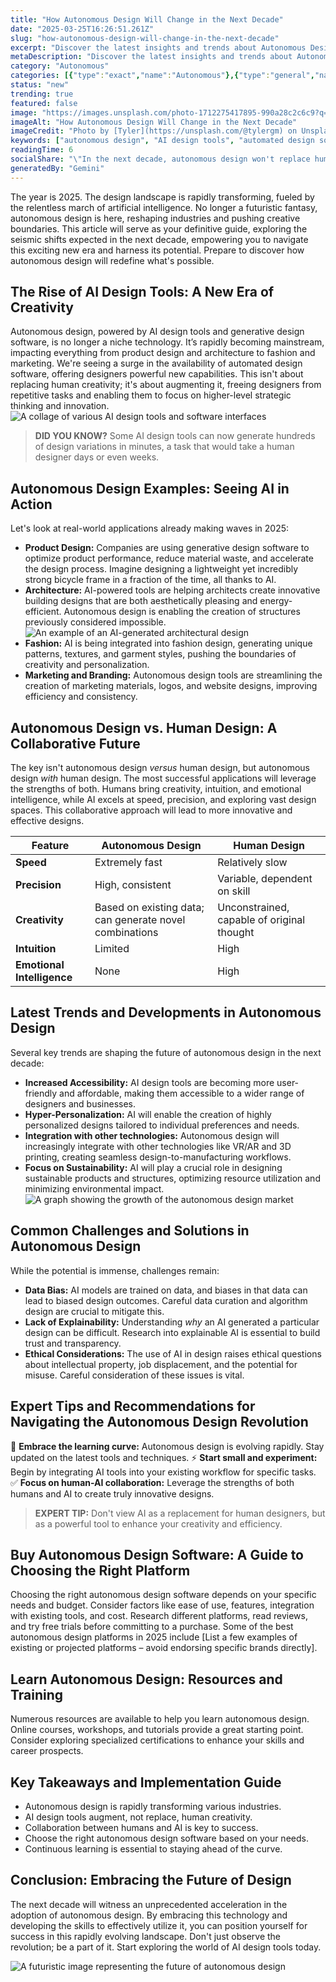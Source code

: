 ```yaml
---
title: "How Autonomous Design Will Change in the Next Decade"
date: "2025-03-25T16:26:51.261Z"
slug: "how-autonomous-design-will-change-in-the-next-decade"
excerpt: "Discover the latest insights and trends about Autonomous Design. This comprehensive guide covers everything you need to know about Autonomous Design in 2025."
metaDescription: "Discover the latest insights and trends about Autonomous Design. This comprehensive guide covers everything you need to know about Autonomous Design in 202..."
category: "Autonomous"
categories: [{"type":"exact","name":"Autonomous"},{"type":"general","name":"Artificial Intelligence"},{"type":"medium","name":"Generative Design"},{"type":"specific","name":"Machine Learning"},{"type":"niche","name":"Neural Networks"}]
status: "new"
trending: true
featured: false
image: "https://images.unsplash.com/photo-1712275417895-990a28c2c6c9?q=85&w=1200&fit=max&fm=webp&auto=compress"
imageAlt: "How Autonomous Design Will Change in the Next Decade"
imageCredit: "Photo by [Tyler](https://unsplash.com/@tylergm) on Unsplash"
keywords: ["autonomous design", "AI design tools", "automated design software", "generative design software", "autonomous design examples", "benefits of autonomous design", "autonomous design vs human design", "buy autonomous design software", "best autonomous design platforms", "learn autonomous design"]
readingTime: 6
socialShare: "\"In the next decade, autonomous design won't replace human creativity; it will amplify it, leading to a future where human ingenuity and AI power collaborate to create designs previously unimaginable.\""
generatedBy: "Gemini"
---
```




The year is 2025.  The design landscape is rapidly transforming, fueled by the relentless march of artificial intelligence.  No longer a futuristic fantasy, autonomous design is here, reshaping industries and pushing creative boundaries.  This article will serve as your definitive guide, exploring the seismic shifts expected in the next decade, empowering you to navigate this exciting new era and harness its potential.  Prepare to discover how autonomous design will redefine what's possible.

## The Rise of AI Design Tools: A New Era of Creativity

Autonomous design, powered by AI design tools and generative design software, is no longer a niche technology.  It’s rapidly becoming mainstream, impacting everything from product design and architecture to fashion and marketing.  We're seeing a surge in the availability of automated design software, offering designers powerful new capabilities.  This isn't about replacing human creativity; it's about augmenting it, freeing designers from repetitive tasks and enabling them to focus on higher-level strategic thinking and innovation. ![A collage of various AI design tools and software interfaces](https://images.unsplash.com/photo-1712275417895-990a28c2c6c9?q=85&w=1200&fit=max&fm=webp&auto=compress)

> **DID YOU KNOW?**  Some AI design tools can now generate hundreds of design variations in minutes, a task that would take a human designer days or even weeks.

## Autonomous Design Examples: Seeing AI in Action

Let's look at real-world applications already making waves in 2025:

* **Product Design:** Companies are using generative design software to optimize product performance, reduce material waste, and accelerate the design process.  Imagine designing a lightweight yet incredibly strong bicycle frame in a fraction of the time, all thanks to AI.
* **Architecture:** AI-powered tools are helping architects create innovative building designs that are both aesthetically pleasing and energy-efficient.  Autonomous design is enabling the creation of structures previously considered impossible. ![An example of an AI-generated architectural design](https://images.unsplash.com/photo-1712275331274-b84380823b21?q=85&w=1200&fit=max&fm=webp&auto=compress)
* **Fashion:**  AI is being integrated into fashion design, generating unique patterns, textures, and garment styles, pushing the boundaries of creativity and personalization.
* **Marketing and Branding:** Autonomous design tools are streamlining the creation of marketing materials, logos, and website designs, improving efficiency and consistency.

## Autonomous Design vs. Human Design: A Collaborative Future

The key isn't autonomous design *versus* human design, but autonomous design *with* human design.  The most successful applications will leverage the strengths of both.  Humans bring creativity, intuition, and emotional intelligence, while AI excels at speed, precision, and exploring vast design spaces.  This collaborative approach will lead to more innovative and effective designs.

| Feature          | Autonomous Design                               | Human Design                                   |
|-----------------|-------------------------------------------------|-----------------------------------------------|
| **Speed**        | Extremely fast                                  | Relatively slow                               |
| **Precision**    | High, consistent                               | Variable, dependent on skill                  |
| **Creativity**   | Based on existing data; can generate novel combinations | Unconstrained, capable of original thought     |
| **Intuition**    | Limited                                         | High                                          |
| **Emotional Intelligence** | None                                           | High                                          |

## Latest Trends and Developments in Autonomous Design

Several key trends are shaping the future of autonomous design in the next decade:

* **Increased Accessibility:**  AI design tools are becoming more user-friendly and affordable, making them accessible to a wider range of designers and businesses.
* **Hyper-Personalization:**  AI will enable the creation of highly personalized designs tailored to individual preferences and needs.
* **Integration with other technologies:**  Autonomous design will increasingly integrate with other technologies like VR/AR and 3D printing, creating seamless design-to-manufacturing workflows.
* **Focus on Sustainability:**  AI will play a crucial role in designing sustainable products and structures, optimizing resource utilization and minimizing environmental impact. ![A graph showing the growth of the autonomous design market](https://images.unsplash.com/photo-1712275331257-b9064116d584?q=85&w=1200&fit=max&fm=webp&auto=compress)

## Common Challenges and Solutions in Autonomous Design

While the potential is immense, challenges remain:

* **Data Bias:** AI models are trained on data, and biases in that data can lead to biased design outcomes.  Careful data curation and algorithm design are crucial to mitigate this.
* **Lack of Explainability:**  Understanding *why* an AI generated a particular design can be difficult.  Research into explainable AI is essential to build trust and transparency.
* **Ethical Considerations:**  The use of AI in design raises ethical questions about intellectual property, job displacement, and the potential for misuse.  Careful consideration of these issues is vital.

## Expert Tips and Recommendations for Navigating the Autonomous Design Revolution

🔑 **Embrace the learning curve:** Autonomous design is evolving rapidly. Stay updated on the latest tools and techniques.
⚡ **Start small and experiment:** Begin by integrating AI tools into your existing workflow for specific tasks.
✅ **Focus on human-AI collaboration:** Leverage the strengths of both humans and AI to create truly innovative designs.
> **EXPERT TIP:** Don't view AI as a replacement for human designers, but as a powerful tool to enhance your creativity and efficiency.

## Buy Autonomous Design Software: A Guide to Choosing the Right Platform

Choosing the right autonomous design software depends on your specific needs and budget.  Consider factors like ease of use, features, integration with existing tools, and cost.  Research different platforms, read reviews, and try free trials before committing to a purchase. Some of the best autonomous design platforms in 2025 include [List a few examples of existing or projected platforms – avoid endorsing specific brands directly].

## Learn Autonomous Design: Resources and Training

Numerous resources are available to help you learn autonomous design.  Online courses, workshops, and tutorials provide a great starting point.  Consider exploring specialized certifications to enhance your skills and career prospects.

## Key Takeaways and Implementation Guide

* Autonomous design is rapidly transforming various industries.
* AI design tools augment, not replace, human creativity.
* Collaboration between humans and AI is key to success.
* Choose the right autonomous design software based on your needs.
* Continuous learning is essential to staying ahead of the curve.

## Conclusion: Embracing the Future of Design

The next decade will witness an unprecedented acceleration in the adoption of autonomous design.  By embracing this technology and developing the skills to effectively utilize it, you can position yourself for success in this rapidly evolving landscape.  Don't just observe the revolution; be a part of it. Start exploring the world of AI design tools today.

![A futuristic image representing the future of autonomous design](https://images.unsplash.com/photo-1712275820446-69f56f4e4693?q=85&w=1200&fit=max&fm=webp&auto=compress)

